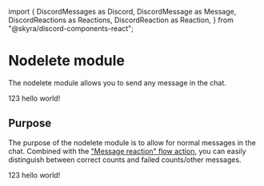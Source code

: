 import {
  DiscordMessages as Discord,
  DiscordMessage as Message,
  DiscordReactions as Reactions,
  DiscordReaction as Reaction,
} from "@skyra/discord-components-react";

# Nodelete module

The nodelete module allows you to send any message in the chat.

<Discord className="bg-gray-100 p-4 rounded-lg shadow-md">
  <Message>123</Message>
  <Message>hello world!</Message>
</Discord>


## Purpose

The purpose of the nodelete module is to allow for normal messages in the chat. Combined with the ["Message reaction" flow action](../01-flows.md), you can easily distinguish between correct counts and failed counts/other messages.

<Discord className="bg-gray-100 p-4 rounded-lg shadow-md">
  <Message>
    123
    <Reactions slot="reactions">
      <Reaction name="✅" emoji="/reactions/white_check_mark.svg" />
    </Reactions>
  </Message>
  <Message>
    hello world!
    <Reactions slot="reactions">
      <Reaction name="❌" emoji="/reactions/x.svg" />
    </Reactions>
  </Message>
</Discord>
